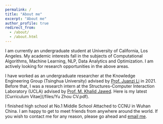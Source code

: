 ```yaml
---
permalink: /
title: "About me"
excerpt: "About me"
author_profile: true
redirect_from: 
  - /about/
  - /about.html
---
```


I am currently an undergraduate student at University of California, Los Angeles. My academic interests fall in the subjects of Computational Algorithms, Machine Learning, NLP, Data Analytics and Optimization. I am actively looking for research opportunities in the above areas.

I have worked as an undergraduate researcher at the Knowledge Engineering Group (Tsinghua University) advised by [Prof. Juanzi Li](http://keg.cs.tsinghua.edu.cn/persons/ljz/) in 2021. Before that, I was a research intern at the Structures-Computer Interaction Laboratory (UCLA) advised by [Prof. M. Khalid Jawed](http://www.khalidjawed.com/). Here is my latest [Curriculum Vitae](/files/Yu Zhou CV.pdf).

I finished high school at No.1 Middle School Attached to CCNU in Wuhan China. I am happy to get to meet friends from anywhere around the world. If you wish to contact me for any reason, please go ahead and [email me](mailto:admin@cloudhadoop.com).

